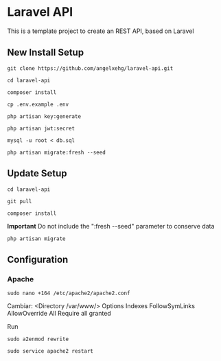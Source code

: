 # Laravel API

This is a template project to create an REST API, based on Laravel

## New Install Setup

`git clone https://github.com/angelxehg/laravel-api.git`

`cd laravel-api`

`composer install`

`cp .env.example .env`

`php artisan key:generate`

`php artisan jwt:secret`

`mysql -u root < db.sql`

`php artisan migrate:fresh --seed`

## Update Setup

`cd laravel-api`

`git pull`

`composer install`

**Important** Do not include the ":fresh --seed" parameter to conserve data

`php artisan migrate`

## Configuration

### Apache

`sudo nano +164 /etc/apache2/apache2.conf`

Cambiar:
<Directory /var/www/>
Options Indexes FollowSymLinks
AllowOverride All
Require all granted

Run

`sudo a2enmod rewrite`

`sudo service apache2 restart`